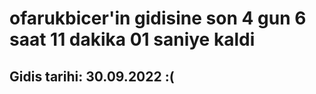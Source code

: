 # ofarukbicer'in gidisine son 4 gun 6 saat 11 dakika 01 saniye kaldi

## Gidis tarihi: 30.09.2022 :(